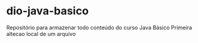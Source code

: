 # dio-java-basico
Repositório para armazenar todo conteúdo do curso Java Básico
Primeira altecao local de um arquivo
